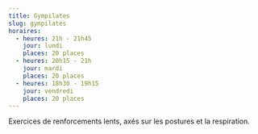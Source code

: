 ```yaml
---
title: Gympilates
slug: gympilates
horaires:
  - heures: 21h - 21h45
    jour: lundi
    places: 20 places
  - heures: 20h15 - 21h
    jour: mardi
    places: 20 places
  - heures: 18h30 - 19h15
    jour: vendredi
    places: 20 places
---
```

Exercices de renforcements lents, axés sur les postures et la respiration.
